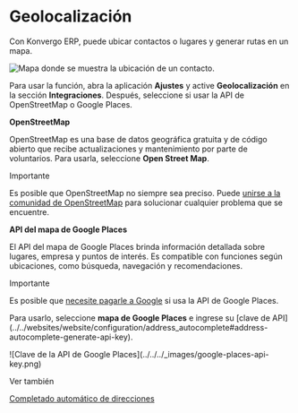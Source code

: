 # Geolocalización

Con Konvergo ERP, puede ubicar contactos o lugares y generar rutas en un mapa.

![Mapa donde se muestra la ubicación de un
contacto.](../../../_images/contacts1.png)

Para usar la función, abra la aplicación **Ajustes** y active
**Geolocalización** en la sección **Integraciones**. Después, seleccione si
usar la API de OpenStreetMap o Google Places.

**OpenStreetMap**

OpenStreetMap es una base de datos geográfica gratuita y de código abierto que
recibe actualizaciones y mantenimiento por parte de voluntarios. Para usarla,
seleccione **Open Street Map**.

> <div class="alert alert-warning">
<p class="alert-title">
Importante</p><p>Es posible que OpenStreetMap no siempre sea preciso. Puede <a href="https://www.openstreetmap.org/fixthemap">unirse a la comunidad de OpenStreetMap</a> para solucionar cualquier problema que se encuentre.</p>
</div>

**API del mapa de Google Places**

El API del mapa de Google Places brinda información detallada sobre lugares,
empresa y puntos de interés. Es compatible con funciones según ubicaciones,
como búsqueda, navegación y recomendaciones.

<div class="alert alert-warning">
<p class="alert-title">
Importante</p><p>Es posible que <a href="https://mapsplatform.google.com/pricing/">necesite pagarle a Google</a> si usa la API de Google Places.</p>
</div>

Para usarlo, seleccione **mapa de Google Places** e ingrese su [clave de
API](../../websites/website/configuration/address_autocomplete#address-
autocomplete-generate-api-key).

![Clave de la API de Google Places](../../../_images/google-places-api-
key.png) <div class="alert alert-secondary">
<p class="alert-title">
Ver también</p><p><a href="../../websites/website/configuration/address_autocomplete">Completado automático de direcciones</a></p>
</div>


